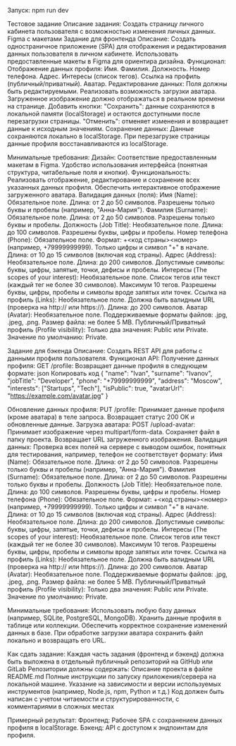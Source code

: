Запуск: npm run dev

Тестовое задание 
Описание задания:
Создать страницу личного кабинета пользователя с возможностью изменения личных данных. 
Figma с макетами
Задание для фронтенда
Описание:
Создать одностраничное приложение (SPA) для отображения и редактирования данных пользователя в личном кабинете. Использовать предоставленные макеты в Figma для ориентира дизайна.
Функционал:
Отображение данных профиля:
Имя.
Фамилия.
Должность.
Номер телефона.
Адрес.
Интересы (список тегов).
Ссылка на профиль (публичный/приватный).
Аватар.
Редактирование данных:
Поля должны быть редактируемыми.
Реализовать возможность загрузки аватара. Загруженное изображение должно отображаться в реальном времени на странице.
Добавить кнопки:
"Сохранить": данные сохраняются в локальной памяти (localStorage) и остаются доступными после перезагрузки страницы.
"Отменить": отменяет изменения и возвращает данные к исходным значениям.
Сохранение данных:
Данные сохраняются локально в localStorage.
При перезагрузке страницы данные профиля восстанавливаются из localStorage.

Минимальные требования:
Дизайн:
Соответствие предоставленным макетам в Figma.
Удобство использования интерфейса (понятная структура, читабельные поля и кнопки).
Функциональность:
Реализовать отображение, редактирование и сохранение всех указанных данных профиля.
Обеспечить интерактивное отображение загруженного аватара.
Валидация данных (поля):
Имя (Name):
Обязательное поле.
Длина: от 2 до 50 символов.
Разрешены только буквы и пробелы (например, "Анна-Мария").
Фамилия (Surname):
Обязательное поле.
Длина: от 2 до 50 символов.
Разрешены только буквы и пробелы.
Должность (Job Title):
Необязательное поле.
Длина: до 100 символов.
Разрешены буквы, цифры и пробелы.
Номер телефона (Phone):
Обязательное поле.
Формат: +<код страны><номер> (например, +79999999999).
Только цифры и символ "+" в начале.
Длина: от 10 до 15 символов (включая код страны).
Адрес (Address):
Необязательное поле.
Длина: до 200 символов.
Допустимые символы: буквы, цифры, запятые, точки, дефисы и пробелы.
Интересы (The scopes of your interest):
Необязательное поле.
Список тегов или текст (каждый тег не более 30 символов).
Максимум 10 тегов.
Разрешены буквы, цифры, пробелы и символы вроде запятых или точек.
Ссылка на профиль (Links):
Необязательное поле.
Должна быть валидным URL (проверка на http:// или https://).
Длина: до 200 символов.
Аватар (Avatar):
Необязательное поле.
Поддерживаемые форматы файлов: .jpg, .jpeg, .png.
Размер файла: не более 5 MB.
Публичный/Приватный профиль (Profile visibility):
Только два значения: Public или Private.
Значение по умолчанию: Private.

Задание для бэкенда
Описание:
Создать REST API для работы с данными профиля пользователя.
Функционал API:
Получение данных профиля:
GET /profile: Возвращает данные профиля в следующем формате:
json
Копировать код
{
  "name": "Ivan",
  "surname": "Ivanov",
  "jobTitle": "Developer",
  "phone": "+79999999999",
  "address": "Moscow",
  "interests": ["Startups", "Tech"],
  "isPublic": true,
  "avatarUrl": "https://example.com/avatar.jpg"
}


Обновление данных профиля:
PUT /profile:
Принимает данные профиля (кроме аватара) в теле запроса.
Возвращает статус 200 OK и обновленные данные.
Загрузка аватара:
POST /upload-avatar:
Принимает изображение через multipart/form-data.
Сохраняет файл в папку проекта.
Возвращает URL загруженного изображения.
Валидация данных:
Проверка всех полей на сервере с выводом ошибок, понятных для тестирования, например, телефон не соответствует формату:
Имя (Name):
Обязательное поле.
Длина: от 2 до 50 символов.
Разрешены только буквы и пробелы (например, "Анна-Мария").
Фамилия (Surname):
Обязательное поле.
Длина: от 2 до 50 символов.
Разрешены только буквы и пробелы.
Должность (Job Title):
Необязательное поле.
Длина: до 100 символов.
Разрешены буквы, цифры и пробелы.
Номер телефона (Phone):
Обязательное поле.
Формат: +<код страны><номер> (например, +79999999999).
Только цифры и символ "+" в начале.
Длина: от 10 до 15 символов (включая код страны).
Адрес (Address):
Необязательное поле.
Длина: до 200 символов.
Допустимые символы: буквы, цифры, запятые, точки, дефисы и пробелы.
Интересы (The scopes of your interest):
Необязательное поле.
Список тегов или текст (каждый тег не более 30 символов).
Максимум 10 тегов.
Разрешены буквы, цифры, пробелы и символы вроде запятых или точек.
Ссылка на профиль (Links):
Необязательное поле.
Должна быть валидным URL (проверка на http:// или https://).
Длина: до 200 символов.
Аватар (Avatar):
Необязательное поле.
Поддерживаемые форматы файлов: .jpg, .jpeg, .png.
Размер файла: не более 5 MB.
Публичный/Приватный профиль (Profile visibility):
Только два значения: Public или Private.
Значение по умолчанию: Private.


Минимальные требования:
Использовать любую базу данных (например, SQLite, PostgreSQL, MongoDB).
Хранить данные профиля в таблице или коллекции.
Обеспечить корректное сохранение изменений данных в базе.
При обработке загрузки аватара сохранить файл локально и возвращать его URL.

Как сдать задание:
Каждая часть задания (фронтенд и бэкенд) должна быть выложена в отдельный публичный репозиторий на GitHub или GitLab
Репозитории должны содержать:
Описание проекта в файле README.md
Полные инструкции по запуску приложения/сервера на локальной машине.
Указание на зависимости и версии используемых инструментов (например, Node.js, npm, Python и т.д.)
Код должен быть написан с учетом читаемости и структурированности, с комментариями в сложных местах

Примерный результат:
Фронтенд: Рабочее SPA с сохранением данных профиля в localStorage.
Бэкенд: API с доступом к эндпоинтам для профиля.
